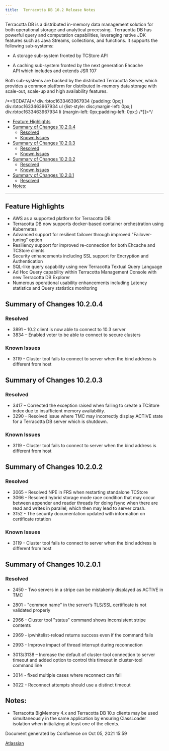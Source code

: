 ```yaml
---
title:  Terracotta DB 10.2 Release Notes  
---
```


Terracotta DB is a distributed in-memory data management solution for both operational storage and analytical processing.  Terracotta DB has powerful query and computation capabilities, leveraging native JDK features such as Java Streams, collections, and functions. It supports the following sub-systems:

*   A storage sub-system fronted by TCStore API
    
*   A caching sub-system fronted by the next generation Ehcache API which includes and extends JSR 107
    

Both sub-systems are backed by the distributed Terracotta Server, which provides a common platform for distributed in-memory data storage with scale-out, scale-up and high availability features.

/\*<!\[CDATA\[\*/ div.rbtoc1633463967934 {padding: 0px;} div.rbtoc1633463967934 ul {list-style: disc;margin-left: 0px;} div.rbtoc1633463967934 li {margin-left: 0px;padding-left: 0px;} /\*\]\]>\*/

*   [Feature Highlights](#TerracottaDB10.2ReleaseNotes-FeatureHighlights)
*   [Summary of Changes 10.2.0.4](#TerracottaDB10.2ReleaseNotes-SummaryofChanges10.2.0.4)
    *   [Resolved](#TerracottaDB10.2ReleaseNotes-Resolved)
    *   [Known Issues](#TerracottaDB10.2ReleaseNotes-KnownIssues)
*   [Summary of Changes 10.2.0.3](#TerracottaDB10.2ReleaseNotes-SummaryofChanges10.2.0.3)
    *   [Resolved](#TerracottaDB10.2ReleaseNotes-Resolved.1)
    *   [Known Issues](#TerracottaDB10.2ReleaseNotes-KnownIssues.1)
*   [Summary of Changes 10.2.0.2](#TerracottaDB10.2ReleaseNotes-SummaryofChanges10.2.0.2)
    *   [Resolved](#TerracottaDB10.2ReleaseNotes-Resolved.2)
    *   [Known Issues](#TerracottaDB10.2ReleaseNotes-KnownIssues.2)
*   [Summary of Changes 10.2.0.1](#TerracottaDB10.2ReleaseNotes-SummaryofChanges10.2.0.1)
    *   [Resolved](#TerracottaDB10.2ReleaseNotes-Resolved.3)
*   [Notes:](#TerracottaDB10.2ReleaseNotes-Notes:)




-------------------------------------------------------------------------------------------------------------------------------------------------------------------------------------------------------------------------------------------------------------------------------------------------------------------------------------------------------------------------------------------------------------------------------------------------------------------------------------------------------------------------------------------------------------------------------------------------------------------------------------------------------------------------------------------------------------------------------------------------------------------------------------------------------------------------------------------------------------------------------------------------------------------------------------------------------------------------------------------------------------------------------------------------------------------------------------------------------------------------------------------------------------------------

Feature Highlights
------------------

*   AWS as a supported platform for Terracotta DB
*   Terracotta DB now supports docker-based container orchestration using Kubernetes
*   Advanced support for resilient failover through improved "Failover-tuning" option
*   Resiliency support for improved re-connection for both Ehcache and TCStore clients
*   Security enhancements including SSL support for Encryption and Authentication
*   SQL-like query capability using new Terracotta Textual Query Language 
*   Ad Hoc Query capability within Terracotta Management Console with new Terracotta DB Explorer
*   Numerous operational usability enhancements including Latency statistics and Query statistics monitoring

Summary of Changes 10.2.0.4
---------------------------

### Resolved

*   3891 – 10.2 client is now able to connect to 10.3 server
*   3834 – Enabled voter to be able to connect to secure clusters

### Known Issues

*   3119 - Cluster tool fails to connect to server when the bind address is different from host

Summary of Changes 10.2.0.3
---------------------------

### Resolved

*   3417 – Corrected the exception raised when failing to create a TCStore index due to insufficient memory availability.
*   3290 – Resolved issue where TMC may incorrectly display ACTIVE state for a Terracotta DB server which is shutdown.

### Known Issues

*   3119 - Cluster tool fails to connect to server when the bind address is different from host

Summary of Changes 10.2.0.2
---------------------------

### Resolved

*   3065 – Resolved NPE in FRS when restarting standalone TCStore
*   3066 - Resolved hybrid storage mode race condition that may occur between appender and reader threads for doing fsync when there are read and writes in parallel; which then may lead to server crash.
*   3152 - The security documentation updated with information on certificate rotation

### Known Issues

*   3119 - Cluster tool fails to connect to server when the bind address is different from host

Summary of Changes 10.2.0.1
---------------------------

### Resolved

*   2450 - Two servers in a stripe can be mistakenly displayed as ACTIVE in TMC
    
*   2801 - "common name" in the server’s TLS/SSL certificate is not validated properly
    
*   2966 - Cluster tool "status" command shows inconsistent stripe contents
    
*   2969 - ipwhitelist-reload returns success even if the command fails
    
*   2993 - Improve impact of thread interrupt during reconnection
    
*   3013/3138 – Increase the default of cluster-tool connection to server timeout and added option to control this timeout in cluster-tool command line
*   3014 - fixed multiple cases where reconnect can fail
    
*   3022 - Reconnect attempts should use a distinct timeout
    

Notes:
------

*   Terracotta BigMemory 4.x and Terracotta DB 10.x clients may be used simultaneously in the same application by ensuring ClassLoader isolation when initializing at least one of the clients.

Document generated by Confluence on Oct 05, 2021 15:59

[Atlassian](http://www.atlassian.com/)

